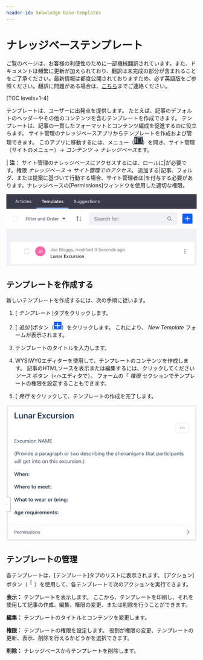 ```yaml
---
header-id: knowledge-base-templates
---
```


# ナレッジベーステンプレート

<p class="alert alert-info"><span class="wysiwyg-color-blue120">ご覧のページは、お客様の利便性のために一部機械翻訳されています。また、ドキュメントは頻繁に更新が加えられており、翻訳は未完成の部分が含まれることをご了承ください。最新情報は都度公開されておりますため、必ず英語版をご参照ください。翻訳に問題がある場合は、<a href="mailto:support-content-jp@liferay.com">こちら</a>までご連絡ください。</span></p>

[TOC levels=1-4]

テンプレートは、ユーザーに出発点を提供します。 たとえば、記事のデフォルトのヘッダーやその他のコンテンツを含むテンプレートを作成できます。 テンプレートは、記事の一貫したフォーマットとコンテンツ編成を促進するのに役立ちます。 サイト管理のナレッジベースアプリからテンプレートを作成および管理できます。 このアプリに移動するには、メニュー（![Menu](../../../../images/icon-menu.png)）を開き、サイト管理（サイトのメニュー）→ *コンテンツ* → *ナレッジベース*ます。

| **注：** サイト管理のナレッジベースにアクセスするには、ロールに|が必要です。権限 *ナレッジベース* → *サイト管理でのアクセス*。 追加する|記事、フォルダ、または提案に基づいて行動する場合、サイト管理者は|を付与する必要があります。ナレッジベースの[Permissions]ウィンドウを使用した適切な権限。

![図1：ナレッジベースアプリの[テンプレート]タブ](../../../../images/kb-admin-templates.png)

## テンプレートを作成する

新しいテンプレートを作成するには、次の手順に従います。

1.  [ *テンプレート* ]タブをクリックします。

2.  [ *追加* ]ボタン（![Add](../../../../images/icon-add.png)）をクリックします。 これにより、 *New Template* フォームが表示されます。

3.  テンプレートのタイトルを入力します。

4.  WYSIWYGエディターを使用して、テンプレートのコンテンツを作成します。 記事のHTMLソースを表示または編集するには、クリックしてください *ソース* ボタン（`</>`エディタで）。 フォームの「 *権限* セクションでテンプレートの権限を設定することもできます。

5.  [ *発行* をクリックして、テンプレートの作成を完了します。

![図2：新しいテンプレートフォーム。](../../../../images/kb-admin-new-template.png)

## テンプレートの管理

各テンプレートは、[テンプレート]タブのリストに表示されます。 [アクション]ボタン（![Actions](../../../../images/icon-actions.png)）を使用して、各テンプレートで次のアクションを実行できます。

**表示：** テンプレートを表示します。 ここから、テンプレートを印刷し、それを使用して記事の作成、編集、権限の変更、または削除を行うことができます。

**編集：** テンプレートのタイトルとコンテンツを変更します。

**権限：** テンプレートの権限を設定します。 役割が権限の変更、テンプレートの更新、表示、削除を行えるかどうかを選択できます。

**削除：** ナレッジベースからテンプレートを削除します。
